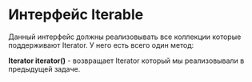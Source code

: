 # Интерфейс Iterable

Данный интерфейс должны реализовывать все коллекции которые поддерживают Iterator. У него есть всего один метод:

**Iterator<T> iterator()** - возвращает Iterator который мы реализовывали в предыдущей задаче.

